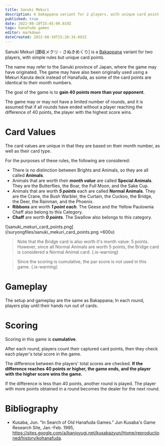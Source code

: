 ```yaml
---
title: Sanuki Mekuri
description: A bakappana variant for 2 players, with unique card point values.
published: true
date: 2022-08-10T15:45:09.819Z
tags: hanafuda games
editor: markdown
dateCreated: 2022-08-10T15:28:34.093Z
---
```


Sanuki Mekuri [讃岐メクリ - さぬきめくり] is a [Bakappana](/en/hanafuda/games/bakappana) variant for two players, with simple rules but unique card points.

The name may refer to the Sanuki province of Japan, where the game may have originated. The game may have also been originally used using a Mekuri Karuta deck instead of Hanafuda, as some of the card points are identical to their month numbers.

The goal of the game is to **gain 40 points more than your opponent**.

The game may or may not have a limited number of rounds, and it is assumed that if all rounds have ended without a player reaching the difference of 40 points, the player with the highest score wins.

# Card Values
The card values are unique in that they are based on their month number, as well as their card type.

For the purposes of these rules, the following are considered:
- There is no distinction between Brights and Animals, so they are all called **Animals**.
- Animals that are worth their ***month value*** are called **Special Animals**. 
They are the Butterflies, the Boar, the Full Moon, and the Sake Cup.
- Animals that are worth ***5 points*** each are called **Normal Animals**. 
They are the Crane, the Bush Warbler, the Curtain, the Cuckoo, the Bridge, the Deer, the Rainman, and the Phoenix.
- **Ribbons** are worth ***1 point each***. 
The Geese and the Yellow Paulownia Chaff also belong to this Category.
- **Chaff** are worth ***0 points***. 
The Swallow also belongs to this category.

![sanuki_mekuri_card_points.png](/suryongfiles/sanuki_mekuri_card_points.png =600x)

> Note that the Bridge card is also worth it's month value: 5 points. However, since all Normal Animals are worth 5 points, the Bridge card is considered a Normal Animal card.
{.is-warning}

> Since the scoring is cumulative, the par score is not used in this game.
{.is-warning}

# Gameplay
The setup and gameplay are the same as Bakappana; In each round, players play until their hands run out of cards.


# Scoring
Scoring in this game is **cumulative**.

After each round, players count their captured card points, then they check each player's total score in the game.

The difference between the players' total scores are checked. **If the difference reaches 40 points or higher, the game ends, and the player with the higher score wins the game.**

If the difference is less than 40 points, another round is played. The player with more points obtained in a round becomes the dealer for the next round.

# Bibliography
- Kusaba, Jun. “In Search of Old Hanafuda Games.” Jun Kusaba's Game Research Site, Jan.-Feb. 1995, https://sites.google.com/a/banjoyugi.net/kusabazyun/Home/reproductioned/history/kohanafuda.
